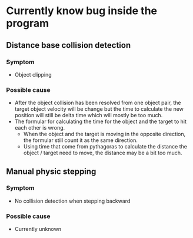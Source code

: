 # Currently know bug inside the program

## Distance base collision detection
### Symptom
- Object clipping
### Possible cause
- After the object collision has been resolved from one object pair, the target object velocity will be change but the time to calculate the new position will still be delta time which will mostly be too much.
- The formular for calculating the time for the object and the target to hit each other is wrong.
    - When the object and the target is moving in the opposite direction, the formular still count it as the same direction.
    - Using time that come from pythagoras to calculate the distance the object / target need to move, the distance may be a bit too much.

## Manual physic stepping
### Symptom
- No collision detection when stepping backward
### Possible cause
- Currently unknown